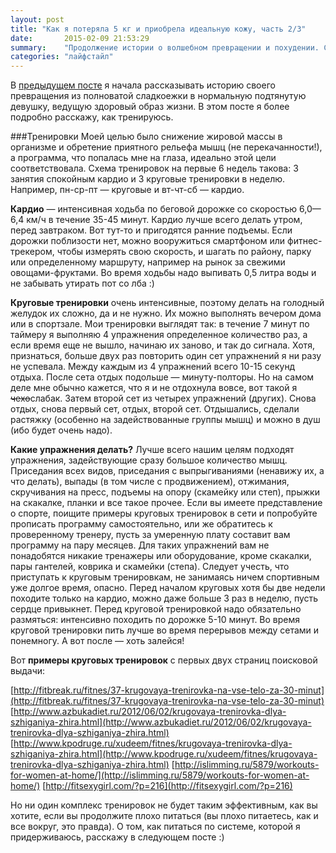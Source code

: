 ```yaml
---
layout: post
title: "Как я потеряла 5 кг и приобрела идеальную кожу, часть 2/3"
date:       2015-02-09 21:53:29
summary:    "Продолжение истории о волшебном превращении и похудении. Спойлер: никакой магии в посте не обнаружено."
categories: "лайфстайл"
---
```


В [предыдущем посте](http://kozmetium.co/%D0%BB%D0%B0%D0%B9%D1%84%D1%81%D1%82%D0%B0%D0%B9%D0%BB/2015/02/09/kak-ya-poteryala-5kg-i-probrela-idealnuyu-koju-chast1-3/) я начала рассказывать историю своего превращения из полноватой сладкоежки в нормальную подтянутую девушку, ведущую здоровый образ жизни. В этом посте я более подробно расскажу, как тренируюсь.

###Тренировки
Моей целью было снижение жировой массы в организме и обретение приятного рельефа мышц (не перекачанности!), а программа, что попалась мне на глаза, идеально этой цели соответствовала. Схема тренировок на первые 6 недель такова: 3 занятия спокойным кардио и 3 круговые тренировки в неделю. Например, пн-ср-пт — круговые и вт-чт-сб —  кардио.

**Кардио** — интенсивная ходьба по беговой дорожке со скоростью 6,0—6,4 км/ч в течение 35-45 минут. Кардио лучше всего делать утром, перед завтраком. Вот тут-то и пригодятся ранние подъемы. Если дорожки поблизости нет, можно вооружиться смартфоном или фитнес-трекером, чтобы измерять свою скорость, и шагать по району, парку или определенному маршруту, например на рынок за свежими овощами-фруктами. Во время ходьбы надо выпивать 0,5 литра воды и не забывать утирать пот со лба :)

**Круговые тренировки** очень интенсивные, поэтому делать на голодный желудок их сложно, да и не нужно. Их можно выполнять вечером дома или в спортзале. Мои тренировки выглядят так: в течение 7 минут по таймеру я выполняю 4 упражнения определенное количество раз, а если время еще не вышло, начинаю их заново, и так до сигнала. Хотя, признаться, больше двух раз повторить один сет упражнений я ни разу не успевала. Между каждым из 4 упражнений всего 10-15 секунд отдыха. После сета отдых подольше — минуту-полторы. Но на самом деле мне обычно кажется, что я и не отдохнула вовсе, вот такой я ~~чехо~~слабак. Затем второй сет из четырех упражнений (других). Снова отдых, снова первый сет, отдых, второй сет. Отдышались, сделали растяжку (особенно на задействованные группы мышц) и можно в душ (ибо будет очень надо).

**Какие упражнения делать?** Лучше всего нашим целям подходят упражнения, задействующие сразу большое количество мышц. Приседания всех видов, приседания с выпрыгиваниями (ненавижу их, а что делать), выпады (в том числе с продвижением), отжимания, скручивания на пресс, подъемы на опору (скамейку или степ), прыжки на скакалке, планки и все такое прочее. Если вы имеете представление о спорте, поищите примеры круговых тренировок в сети и попробуйте прописать программу самостоятельно, или же обратитесь к проверенному тренеру, пусть за умеренную плату составит вам программу на пару месяцев. Для таких упражнений вам не понадобятся никакие тренажеры или оборудование, кроме скакалки, пары гантелей, коврика и скамейки (степа). Следует учесть, что приступать к круговым тренировкам, не занимаясь ничем спортивным уже долгое время, опасно. Перед началом круговых хотя бы две недели походите только на кардио, можно даже больше 3 раз в неделю, пусть сердце привыкнет. Перед круговой тренировкой надо обязательно размяться: интенсивно походить по дорожке 5-10 минут. Во время круговой тренировки пить лучше во время перерывов между сетами и понемногу. А вот после — хоть залейся! 

Вот **примеры круговых тренировок** с первых двух страниц поисковой выдачи:

[http://fitbreak.ru/fitnes/37-krugovaya-trenirovka-na-vse-telo-za-30-minut](http://fitbreak.ru/fitnes/37-krugovaya-trenirovka-na-vse-telo-za-30-minut)
[http://www.azbukadiet.ru/2012/06/02/krugovaya-trenirovka-dlya-szhiganiya-zhira.html](http://www.azbukadiet.ru/2012/06/02/krugovaya-trenirovka-dlya-szhiganiya-zhira.html)
[http://www.kpodruge.ru/xudeem/fitnes/krugovaya-trenirovka-dlya-szhiganiya-zhira.html](http://www.kpodruge.ru/xudeem/fitnes/krugovaya-trenirovka-dlya-szhiganiya-zhira.html)
[http://islimming.ru/5879/workouts-for-women-at-home/](http://islimming.ru/5879/workouts-for-women-at-home/)
[http://fitsexygirl.com/?p=216](http://fitsexygirl.com/?p=216)

Но ни один комплекс тренировок не будет таким эффективным, как вы хотите, если вы продолжите плохо питаться (вы плохо питаетесь, как и все вокруг, это правда). О том, как питаться по системе, которой я придерживаюсь, расскажу в следующем посте :)